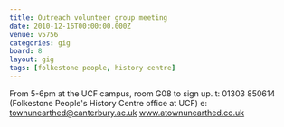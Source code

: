 ```yaml
---
title: Outreach volunteer group meeting
date: 2010-12-16T00:00:00.000Z
venue: v5756
categories: gig
board: 8
layout: gig
tags: [folkestone people, history centre]
---
```

From 5-6pm at the UCF campus, room G08 to sign up.
t: 01303 850614 (Folkestone People's History Centre office at UCF)
e: townunearthed@canterbury.ac.uk
www.atownunearthed.co.uk